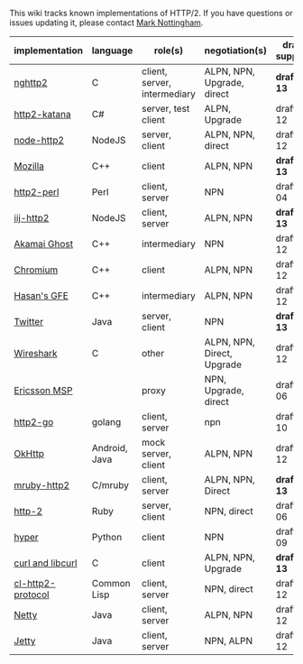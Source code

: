 This wiki tracks known implementations of HTTP/2. If you have questions or issues updating it, please contact [Mark Nottingham](mailto:mnot@mnot.net).

implementation | language | role(s) | negotiation(s) | draft support
--- | --- | --- | --- | ---
[nghttp2](https://nghttp2.org) | C | client, server, intermediary | ALPN, NPN, Upgrade, direct | **draft-13**
[http2-katana](https://github.com/MSOpenTech/http2-katana) | C# | server, test client | ALPN, Upgrade | draft-12
[node-http2](https://github.com/molnarg/node-http2) | NodeJS | server, client | ALPN, NPN, direct | draft-12
[Mozilla](https://wiki.mozilla.org/Networking/http2) | C++ | client | ALPN, NPN | **draft-13**
[http2-perl](https://github.com/sludin/http2-perl) | Perl | client, server | NPN | draft-04
[iij-http2](https://github.com/shigeki/interop-iij-http2) | NodeJS | client, server| ALPN, NPN | **draft-13**
[Akamai Ghost](Akamaighost) | C++ | intermediary | NPN | draft-12
[Chromium](https://sites.google.com/a/chromium.org/dev/spdy/http2) | C++ | client | ALPN, NPN | draft-12
[Hasan's GFE](Hasansgfe) | C++ | intermediary | ALPN, NPN | draft-12
[Twitter](https://twitter.com/) | Java | server, client | NPN | **draft-13**
[Wireshark](https://bugs.wireshark.org/bugzilla/show_bug.cgi?id=9042) | C | other | ALPN, NPN, Direct, Upgrade | draft-12
[Ericsson MSP](EricssonMPS) | | proxy | NPN, Upgrade, direct | draft-06
[http2-go](https://github.com/Jxck/http2) | golang | client, server | npn | draft-10
[OkHttp](https://github.com/square/okhttp) | Android, Java | mock server, client | ALPN, NPN | draft-12
[mruby-http2](https://github.com/matsumoto-r/mruby-http2) | C/mruby | client, server | ALPN, NPN, Direct | **draft-13**
[http-2](https://github.com/igrigorik/http-2) | Ruby | server, client | NPN, direct | draft-06
[hyper](https://github.com/lukasa/hyper) | Python | client | NPN | draft-09
[curl and libcurl](https://curl.haxx.se/) | C | client | ALPN, NPN, Upgrade | **draft-13**
[cl-http2-protocol](https://github.com/akamai/cl-http2-protocol) | Common Lisp | client, server | NPN, direct | draft-12
[Netty](http://netty.io/) | Java | client, server | ALPN, NPN | draft-12
[Jetty](http://git.eclipse.org/c/jetty/org.eclipse.jetty.project.git/tree/?h=jetty-http2) | Java | client, server | NPN, ALPN | draft-12